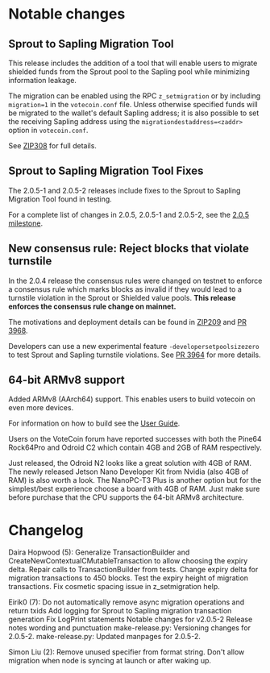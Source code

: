 Notable changes
===============

Sprout to Sapling Migration Tool
--------------------------------
This release includes the addition of a tool that will enable users to migrate
shielded funds from the Sprout pool to the Sapling pool while minimizing
information leakage. 

The migration can be enabled using the RPC `z_setmigration` or by including
`migration=1` in the `votecoin.conf` file. Unless otherwise specified funds will be
migrated to the wallet's default Sapling address; it is also possible to set the 
receiving Sapling address using the `migrationdestaddress=<zaddr>` option in
`votecoin.conf`.

See [ZIP308](https://github.com/votecoin/zips/blob/master/zip-0308.rst) for full details.

Sprout to Sapling Migration Tool Fixes
--------------------------------------
The 2.0.5-1 and 2.0.5-2 releases include fixes to the Sprout to Sapling
Migration Tool found in testing.

For a complete list of changes in 2.0.5, 2.0.5-1 and 2.0.5-2, see the [2.0.5 milestone](https://github.com/votecoin/votecoin/milestone/79?closed=1).

New consensus rule: Reject blocks that violate turnstile
--------------------------------------------------------
In the 2.0.4 release the consensus rules were changed on testnet to enforce a
consensus rule which marks blocks as invalid if they would lead to a turnstile
violation in the Sprout or Shielded value pools.
**This release enforces the consensus rule change on mainnet.**

The motivations and deployment details can be found in
[ZIP209](https://github.com/votecoin/zips/blob/master/zip-0209.rst) and
[PR 3968](https://github.com/votecoin/votecoin/pull/3968).

Developers can use a new experimental feature `-developersetpoolsizezero` to test
Sprout and Sapling turnstile violations. See [PR 3964](https://github.com/votecoin/votecoin/pull/3964) for more details.

64-bit ARMv8 support
--------------------
Added ARMv8 (AArch64) support. This enables users to build votecoin on even more
devices.

For information on how to build see the [User Guide](https://votecoin.readthedocs.io/en/latest/rtd_pages/user_guide.html#build).

Users on the VoteCoin forum have reported successes with both the Pine64 Rock64Pro
and Odroid C2 which contain 4GB and 2GB of RAM respectively.

Just released, the Odroid N2 looks like a great solution with 4GB of RAM. The
newly released Jetson Nano Developer Kit from Nvidia (also 4GB of RAM) is also
worth a look. The NanoPC-T3 Plus is another option but for the simplest/best
experience choose a board with 4GB of RAM. Just make sure before purchase that
the CPU supports the 64-bit ARMv8 architecture.

Changelog
=========

Daira Hopwood (5):
      Generalize TransactionBuilder and CreateNewContextualCMutableTransaction to allow choosing the expiry delta.
      Repair calls to TransactionBuilder from tests.
      Change expiry delta for migration transactions to 450 blocks.
      Test the expiry height of migration transactions.
      Fix cosmetic spacing issue in z_setmigration help.

Eirik0 (7):
      Do not automatically remove async migration operations and return txids
      Add logging for Sprout to Sapling migration transaction generation
      Fix LogPrint statements
      Notable changes for v2.0.5-2
      Release notes wording and punctuation
      make-release.py: Versioning changes for 2.0.5-2.
      make-release.py: Updated manpages for 2.0.5-2.

Simon Liu (2):
      Remove unused specifier from format string.
      Don't allow migration when node is syncing at launch or after waking up.

